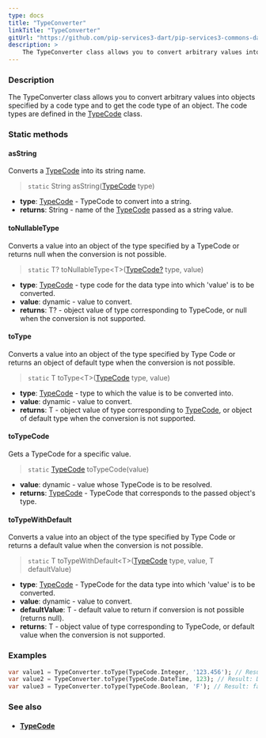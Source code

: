 ```yaml
---
type: docs
title: "TypeConverter"
linkTitle: "TypeConverter"
gitUrl: "https://github.com/pip-services3-dart/pip-services3-commons-dart"
description: > 
    The TypeConverter class allows you to convert arbitrary values into objects specified by a code type and to get the code type of an object.
---
```


### Description
The TypeConverter class allows you to convert arbitrary values into objects specified by a code type and to get the code type of an object. The code types are defined in the [TypeCode](../../convert/type_code) class.


### Static methods

#### asString
Converts a [TypeCode](../../convert/type_code) into its string name.

> `static` String asString([TypeCode](../../convert/type_code) type)

- **type**: [TypeCode](../../convert/type_code) - TypeCode to convert into a string.
- **returns**: String - name of the [TypeCode](../../convert/type_code) passed as a string value.

#### toNullableType
Converts a value into an object of the type specified by a TypeCode or returns null when the conversion is not possible.

> `static` T? toNullableType\<T\>([TypeCode?](../../convert/type_code) type, value) 

- **type**: [TypeCode](../../convert/type_code) - type code for the data type into which 'value' is to be converted.
- **value**: dynamic - value to convert.
- **returns**: T? - object value of type corresponding to TypeCode, or null when the conversion is not supported.

#### toType
Converts a value into an object of the type specified by Type Code or returns an object of default type when the conversion is not possible.

> `static` T toType\<T\>([TypeCode](../../convert/type_code) type, value)

- **type**: [TypeCode](../../convert/type_code) - type to which the value is to be converted into.
- **value**: dynamic - value to convert.
- **returns**: T - object value of type corresponding to [TypeCode](../../convert/type_code), or object of default type when the conversion is not supported.


#### toTypeCode
Gets a TypeCode for a specific value.

> `static` [TypeCode](../../convert/type_code) toTypeCode(value) 

- **value**: dynamic - value whose TypeCode is to be resolved.
- **returns**: [TypeCode](../../convert/type_code) - TypeCode that corresponds to the passed object's type.

#### toTypeWithDefault
Converts a value into an object of the type specified by Type Code or returns a default value when the conversion is not possible.

> `static` T toTypeWithDefault\<T\>([TypeCode](../../convert/type_code) type, value, T defaultValue) 

- **type**: [TypeCode](../../convert/type_code) - TypeCode for the data type into which 'value' is to be converted.
- **value**: dynamic - value to convert.
- **defaultValue**: T - default value to return if conversion is not possible (returns null).
- **returns**: T - object value of type corresponding to TypeCode, or default value when the conversion is not supported.

### Examples


```dart
var value1 = TypeConverter.toType(TypeCode.Integer, '123.456'); // Result: 123
var value2 = TypeConverter.toType(TypeCode.DateTime, 123); // Result: DateTime(123)
var value3 = TypeConverter.toType(TypeCode.Boolean, 'F'); // Result: false
```

### See also
- #### [TypeCode](../../convert/type_code)
